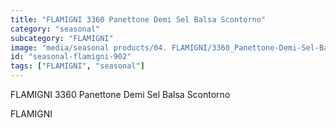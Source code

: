 ```yaml
---
title: "FLAMIGNI 3360 Panettone Demi Sel Balsa Scontorno"
category: "seasonal"
subcategory: "FLAMIGNI"
image: "media/seasonal products/04. FLAMIGNI/3360_Panettone-Demi-Sel-Balsa_Scontorno.jpg"
id: "seasonal-flamigni-902"
tags: ["FLAMIGNI", "seasonal"]
---
```


FLAMIGNI 3360 Panettone Demi Sel Balsa Scontorno

FLAMIGNI
